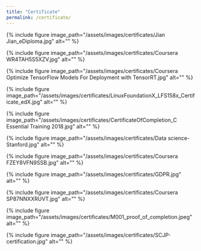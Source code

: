 ```yaml
---
title: "Certificate"
permalink: /certificate/
---
```


{% include figure image_path="/assets/images/certificates/Jian Jian_eDiploma.jpg" alt="" %}

{% include figure image_path="/assets/images/certificates/Coursera WR4TAH5S5XZV.jpg" alt="" %}

{% include figure image_path="/assets/images/certificates/Coursera Optimize TensorFlow Models For Deployment with TensorRT.jpg" alt="" %}

{% include figure image_path="/assets/images/certificates/LinuxFoundationX_LFS158x_Certificate_edX.jpg" alt="" %}

{% include figure image_path="/assets/images/certificates/CertificateOfCompletion_C Essential Training 2018.jpg" alt="" %}

{% include figure image_path="/assets/images/certificates/Data science-Stanford.jpg" alt="" %}

{% include figure image_path="/assets/images/certificates/Coursera FZEY8VFN9SSB.jpg" alt="" %}

{% include figure image_path="/assets/images/certificates/GDPR.jpg" alt="" %}

{% include figure image_path="/assets/images/certificates/Coursera SP87NNXXRUVT.jpg" alt="" %}

{% include figure image_path="/assets/images/certificates/M001_proof_of_completion.jpeg" alt="" %}

{% include figure image_path="/assets/images/certificates/SCJP-certification.jpg" alt="" %}